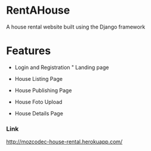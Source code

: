 # RentAHouse
A house rental website built using the Django framework





# Features
* Login and Registration
" Landing page
* House Listing Page
* House Publishing Page
* House Foto Upload

* House Details Page

### Link
http://mozcodec-house-rental.herokuapp.com/
